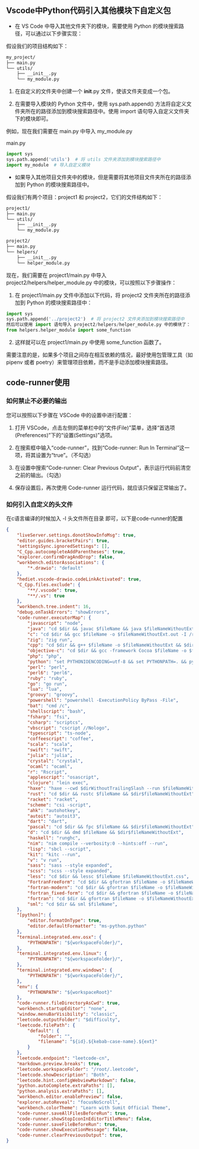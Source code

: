 ## Vscode中Python代码引入其他模块下自定义包


+ 在 VS Code 中导入其他文件夹下的模块，需要使用 Python 的模块搜索路径，可以通过以下步骤实现：

假设我们的项目结构如下：

```sh
my_project/
├── main.py
└── utils/
    ├── __init__.py
    └── my_module.py
```

   1. 在自定义的文件夹中创建一个 __init__.py 文件，使该文件夹变成一个包。

   2. 在需要导入模块的 Python 文件中，使用 sys.path.append() 方法将自定义文件夹所在的路径添加到模块搜索路径中。使用 import 语句导入自定义文件夹下的模块即可。

   例如，现在我们需要在 main.py 中导入 my_module.py

   main.py
   ```py
   import sys
   sys.path.append('utils')  # 将 utils 文件夹添加到模块搜索路径中
   import my_module  # 导入自定义模块
   ```


+ 如果导入其他项目文件夹中的模块，但是需要将其他项目文件夹所在的路径添加到 Python 的模块搜索路径中。

假设我们有两个项目：project1 和 project2，它们的文件结构如下：

```sh
project1/
├── main.py
└── utils/
    ├── __init__.py
    └── my_module.py

project2/
├── main.py
└── helpers/
    ├── __init__.py
    └── helper_module.py
```

现在，我们需要在 project1/main.py 中导入 project2/helpers/helper_module.py 中的模块，可以按照以下步骤操作：

1. 在 project1/main.py 文件中添加以下代码，将 project2 文件夹所在的路径添加到 Python 的模块搜索路径中：

```py
import sys
sys.path.append('../project2')  # 将 project2 文件夹添加到模块搜索路径中
然后可以使用 import 语句导入 project2/helpers/helper_module.py 中的模块了：
from helpers.helper_module import some_function
```

2. 这样就可以在 project1/main.py 中使用 some_function 函数了。

需要注意的是，如果多个项目之间存在相互依赖的情况，最好使用包管理工具（如 pipenv 或者 poetry）来管理项目依赖，而不是手动添加模块搜索路径。


## code-runner使用

### 如何禁止不必要的输出

您可以按照以下步骤在 VSCode 中的设置中进行配置：

1. 打开 VSCode，点击左侧的菜单栏中的“文件(File)”菜单，选择“首选项(Preferences)”下的“设置(Settings)”选项。

2. 在搜索框中输入“code-runner”，找到“Code-runner: Run In Terminal”这一项，将其设置为“true”。（不勾选）

3. 在设置中搜索“Code-runner: Clear Previous Output”，表示运行代码前清空之前的输出。（勾选）

4. 保存设置后，再次使用 Code-runner 运行代码，就应该只保留正常输出了。

### 如何引入自定义的头文件

在c语言编译的时候加入 -I 头文件所在目录 即可，以下是code-runner的配置

```json
{
    "liveServer.settings.donotShowInfoMsg": true,
    "editor.guides.bracketPairs": true,
    "settingsSync.ignoredSettings": [],
    "C_Cpp.autocompleteAddParentheses": true,
    "explorer.confirmDragAndDrop": false,
    "workbench.editorAssociations": {
        "*.drawio": "default"
    },
    "hediet.vscode-drawio.codeLinkActivated": true,
    "C_Cpp.files.exclude": {
        "**/.vscode": true,
        "**/.vs": true
    },
    "workbench.tree.indent": 16,
    "debug.onTaskErrors": "showErrors",
    "code-runner.executorMap": {
        "javascript": "node",
        "java": "cd $dir && javac $fileName && java $fileNameWithoutExt",
        "c": "cd $dir && gcc $fileName -o $fileNameWithoutExt.out -I /root/code/vscode-server/7714/SMY/include -I /root/code/vscode-server/posixtestsuite/include && $dir$fileNameWithoutExt.out",
        "zig": "zig run",
        "cpp": "cd $dir && g++ $fileName -o $fileNameWithoutExt && $dir$fileNameWithoutExt",
        "objective-c": "cd $dir && gcc -framework Cocoa $fileName -o $fileNameWithoutExt && $dir$fileNameWithoutExt",
        "php": "php",
        "python": "set PYTHONIOENCODING=utf-8 && set PYTHONPATH=. && python -u",
        "perl": "perl",
        "perl6": "perl6",
        "ruby": "ruby",
        "go": "go run",
        "lua": "lua",
        "groovy": "groovy",
        "powershell": "powershell -ExecutionPolicy ByPass -File",
        "bat": "cmd /c",
        "shellscript": "bash",
        "fsharp": "fsi",
        "csharp": "scriptcs",
        "vbscript": "cscript //Nologo",
        "typescript": "ts-node",
        "coffeescript": "coffee",
        "scala": "scala",
        "swift": "swift",
        "julia": "julia",
        "crystal": "crystal",
        "ocaml": "ocaml",
        "r": "Rscript",
        "applescript": "osascript",
        "clojure": "lein exec",
        "haxe": "haxe --cwd $dirWithoutTrailingSlash --run $fileNameWithoutExt",
        "rust": "cd $dir && rustc $fileName && $dir$fileNameWithoutExt",
        "racket": "racket",
        "scheme": "csi -script",
        "ahk": "autohotkey",
        "autoit": "autoit3",
        "dart": "dart",
        "pascal": "cd $dir && fpc $fileName && $dir$fileNameWithoutExt",
        "d": "cd $dir && dmd $fileName && $dir$fileNameWithoutExt",
        "haskell": "runghc",
        "nim": "nim compile --verbosity:0 --hints:off --run",
        "lisp": "sbcl --script",
        "kit": "kitc --run",
        "v": "v run",
        "sass": "sass --style expanded",
        "scss": "scss --style expanded",
        "less": "cd $dir && lessc $fileName $fileNameWithoutExt.css",
        "FortranFreeForm": "cd $dir && gfortran $fileName -o $fileNameWithoutExt && $dir$fileNameWithoutExt",
        "fortran-modern": "cd $dir && gfortran $fileName -o $fileNameWithoutExt && $dir$fileNameWithoutExt",
        "fortran_fixed-form": "cd $dir && gfortran $fileName -o $fileNameWithoutExt && $dir$fileNameWithoutExt",
        "fortran": "cd $dir && gfortran $fileName -o $fileNameWithoutExt && $dir$fileNameWithoutExt",
        "sml": "cd $dir && sml $fileName",
    },
    "[python]": {
        "editor.formatOnType": true,
        "editor.defaultFormatter": "ms-python.python"
    },
    "terminal.integrated.env.osx": {
        "PYTHONPATH": "${workspaceFolder}/",
    },
    "terminal.integrated.env.linux": {
        "PYTHONPATH": "${workspaceFolder}/",
    },
    "terminal.integrated.env.windows": {
        "PYTHONPATH": "${workspaceFolder}/",
    },
    "env": {
        "PYTHONPATH": "${workspaceRoot}"
    },
    "code-runner.fileDirectoryAsCwd": true,
    "workbench.startupEditor": "none",
    "window.menuBarVisibility": "classic",
    "leetcode.outputFolder": "$difficulty",
    "leetcode.filePath": {
        "default": {
            "folder": "",
            "filename": "${id}.${kebab-case-name}.${ext}"
        }
    },
    "leetcode.endpoint": "leetcode-cn",
    "markdown.preview.breaks": true,
    "leetcode.workspaceFolder": "/root/.leetcode",
    "leetcode.showDescription": "Both",
    "leetcode.hint.configWebviewMarkdown": false,
    "python.autoComplete.extraPaths": [],
    "python.analysis.extraPaths": [],
    "workbench.editor.enablePreview": false,
    "explorer.autoReveal": "focusNoScroll",
    "workbench.colorTheme": "Learn with Sumit Official Theme",
    "code-runner.saveAllFilesBeforeRun": true,
    "code-runner.showStopIconInEditorTitleMenu": false,
    "code-runner.saveFileBeforeRun": true,
    "code-runner.showExecutionMessage": false,
    "code-runner.clearPreviousOutput": true,
}
```